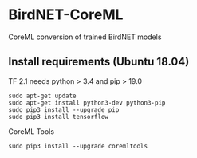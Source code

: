 # BirdNET-CoreML
CoreML conversion of trained BirdNET models

## Install requirements (Ubuntu 18.04)

TF 2.1 needs python > 3.4 and pip > 19.0

```
sudo apt-get update
sudo apt-get install python3-dev python3-pip
sudo pip3 install --upgrade pip
sudo pip3 install tensorflow
```

CoreML Tools

```
sudo pip3 install --upgrade coremltools
```
